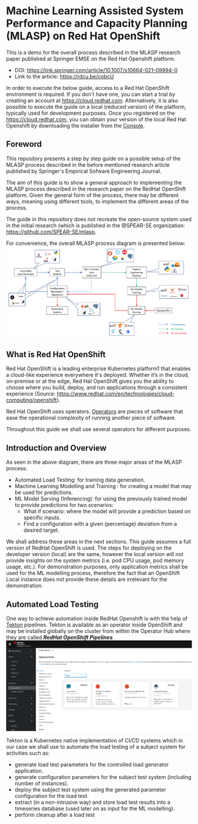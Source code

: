 # Machine Learning Assisted System Performance and Capacity Planning (MLASP) on Red Hat OpenShift
This is a demo for the overall process described in the MLASP research paper published at Springer EMSE on the Red Hat Openshift platform.
* DOI: https://link.springer.com/article/10.1007/s10664-021-09994-0
* Link to the article: https://rdcu.be/cobcU

In order to execute the below guide, access to a Red Hat OpenShift environment is required. If you don't have one, you can start a trial by creating an account at https://cloud.redhat.com. Alternatively, it is also possible to execute the guide on a local (reduced version) of the platform, typically used for development purposes. Once you registered on the https://cloud.redhat.com, you can obtain your version of the local Red Hat Openshift by downloading the installer from the [Console](https://console.redhat.com/openshift/create/local).

## Foreword
This repository presents a step by step guide on a possible setup of the MLASP process described in the before mentioned research article published by Springer's Empirical Sofware Engineering Journal.

The aim of this guide is to show a general approach to implementing the MLASP process described in the research paper on the RedHat OpenShift platform. Given the general form of the process, there may be different ways, meaning using different tools, to implement the different areas of the process.

The guide in this repository does not recreate the open-source system used in the initial research (which is published in the @SPEAR-SE organization: https://github.com/SPEAR-SE/mlasp.

For convenience, the overall MLASP process diagram is presented below:
![mlasp-process](images/mlasp-process.png)

## What is Red Hat OpenShift
Red Hat OpenShift is a leading enterprise Kubernetes platform1 that enables a cloud-like experience everywhere it's deployed. Whether it’s in the cloud, on-premise or at the edge, Red Hat OpenShift gives you the ability to choose where you build, deploy, and run applications through a consistent experience (Source: https://www.redhat.com/en/technologies/cloud-computing/openshift).

Red Hat OpenShift uses operators. [Operators](https://docs.openshift.com/container-platform/4.11/operators/understanding/olm-what-operators-are.html) are pieces of software that ease the operational complexity of running another piece of software.

Throughout this guide we shall use several operators for different purposes.

## Introduction and Overview
As seen in the above diagram, there are three major areas of the MLASP process:
* Automated Load Testing: for training data generation.
* Machine Learning Modelling and Training : for creating a model that may be used for predictions.
* ML Model Serving (Inferencing): for using the previously trained model to provide predictions for two scenarios:
  * What if scenario: where the model will provide a prediction based on specific inputs.
  * Find a configuration with a given (percentage) deviation from a desired target.

We shall address these areas in the next sections. 
This guide assumes a full version of RedHat OpenShift is used. The steps for deploying on the developer version (local) are the same, however the local version will not provide insights on the system metrics (i.e. pod CPU usage, pod memory usage, etc.). For demonstration purposes, only application metrics shall be used for the ML modelling process, therefore the fact that an OpenShift Local instance does not provide these details are irrelevant for the demonstration.

## Automated Load Testing
One way to achieve automation inside RedHat Openshift is with the help of [Tekton](https://tekton.dev/) pipelines. Tekton is available as an operator inside OpenShift and may be installed globally on the cluster from within the Operator Hub where they are called ***RedHat OpenShift Pipelines***
![openshift-pipelines-operator-hub](images/rh-ocp-pipelines-01.png)

Tekton is a Kubernetes native implementation of CI/CD systems which in our case we shall use to automate the load testing of a subject system for activities such as:
* generate load test parameters for the controlled load generator application.
* generate configuration parameters for the subject test system (including number of instances).
* deploy the subject test system using the generated parameter configuration for the load test.
* extract (in a non-intrusive way) and store load test results into a timeseries database (used later on as input for the ML modelling).
* perform cleanup after a load test





